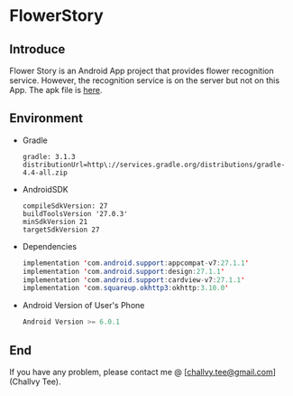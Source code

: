 # FlowerStory

## Introduce

Flower Story is an Android App project that provides flower recognition service. However, the recognition service is on the server but not on this App. The apk file is [here](https://github.com/challvy/FlowerStory/raw/master/README_RES/apk/FlowerStory.apk).

## Environment

* Gradle

  ```
  gradle: 3.1.3
  distributionUrl=http\://services.gradle.org/distributions/gradle-4.4-all.zip
  ```

* AndroidSDK

  ```
  compileSdkVersion: 27
  buildToolsVersion '27.0.3'
  minSdkVersion 21
  targetSdkVersion 27
  ```

* Dependencies

  ```java
  implementation 'com.android.support:appcompat-v7:27.1.1'
  implementation 'com.android.support:design:27.1.1'
  implementation 'com.android.support:cardview-v7:27.1.1'
  implementation 'com.squareup.okhttp3:okhttp:3.10.0'
  ```

* Android Version of User's Phone

  ```java
  Android Version >= 6.0.1
  ```

## End

If you have any problem, please contact me @ [challvy.tee@gmail.com](Challvy Tee).